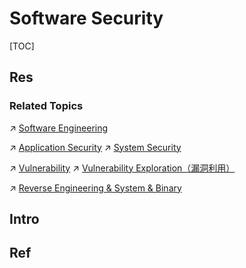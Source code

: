 # Software Security

[TOC]



## Res
### Related Topics
↗ [Software Engineering](../../../Software%20Engineering/Software%20Engineering.md)

↗ [Application Security](../../Application%20Security/Application%20Security.md)
↗ [System Security](../../System%20Security/System%20Security.md)

↗ [Vulnerability](../🏹%20Vulnerability/Vulnerability.md)
↗ [Vulnerability Exploration（漏洞利用）](../🏹%20Vulnerability/Vulnerability%20Exploration（漏洞利用）/Vulnerability%20Exploration（漏洞利用）.md)

↗ [Reverse Engineering & System & Binary](../../🥇%20Best%20Practice/🪆%20Reverse%20Engineering%20&%20System%20&%20Binary/Reverse%20Engineering%20&%20System%20&%20Binary.md)



## Intro



## Ref
[What Are the Key Differences Between Application Security and Software Security?]: https://www.makeuseof.com/differences-between-application-security-software-security/